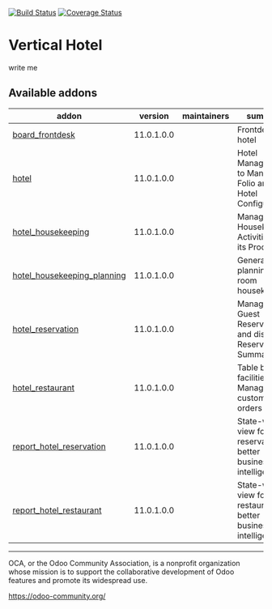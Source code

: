[![Build Status](https://travis-ci.org/OCA/vertical-hotel.svg?branch=11.0)](https://travis-ci.org/OCA/vertical-hotel)
[![Coverage Status](https://coveralls.io/repos/OCA/vertical-hotel/badge.png?branch=11.0)](https://coveralls.io/r/OCA/vertical-hotel?branch=11.0)

# Vertical Hotel

write me

<!-- prettier-ignore-start -->
[//]: # (addons)

Available addons
----------------
addon | version | maintainers | summary
--- | --- | --- | ---
[board_frontdesk](board_frontdesk/) | 11.0.1.0.0 |  | Frontdesk for hotel
[hotel](hotel/) | 11.0.1.0.0 |  | Hotel Management to Manage Folio and Hotel Configuration
[hotel_housekeeping](hotel_housekeeping/) | 11.0.1.0.0 |  | Manages Housekeeping Activities and its Process
[hotel_housekeeping_planning](hotel_housekeeping_planning/) | 11.0.1.0.0 |  | Generates a planning for room housekeeping.
[hotel_reservation](hotel_reservation/) | 11.0.1.0.0 |  | Manages Guest Reservation and displays Reservation Summary
[hotel_restaurant](hotel_restaurant/) | 11.0.1.0.0 |  | Table booking facilities and Managing customers orders
[report_hotel_reservation](report_hotel_reservation/) | 11.0.1.0.0 |  | State-wise view for hotel reservation for better business intelligence.
[report_hotel_restaurant](report_hotel_restaurant/) | 11.0.1.0.0 |  | State-wise view for hotel restaurant for better business intelligence.

[//]: # (end addons)
<!-- prettier-ignore-end -->

----

OCA, or the Odoo Community Association, is a nonprofit organization whose
mission is to support the collaborative development of Odoo features and
promote its widespread use.

https://odoo-community.org/

